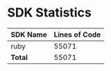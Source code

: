 # SDK Statistics

| SDK Name | Lines of Code |
| -------- | ------------- |
| ruby | 55071 |
| **Total** | 55071 |
